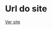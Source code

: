 # Url do site
<a href="https://iak3lwin.github.io/copy-pagessweb/page1" target="_blank">Ver site</a>
